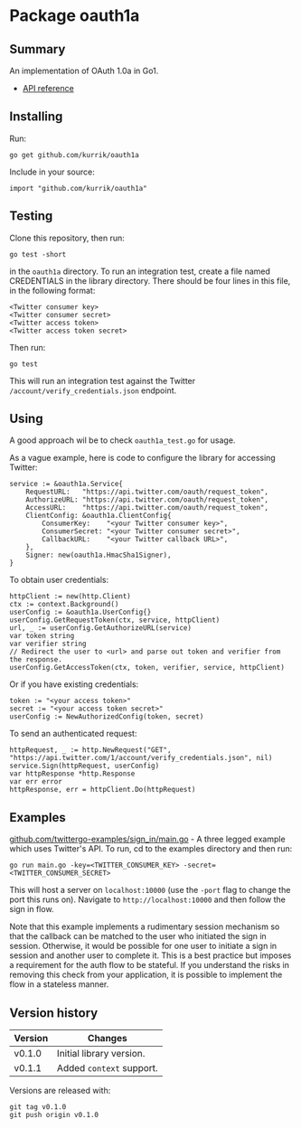 # Package oauth1a
## Summary
An implementation of OAuth 1.0a in Go1.

* [API reference](https://pkg.go.dev/github.com/kurrik/oauth1a)

## Installing
Run:

    go get github.com/kurrik/oauth1a

Include in your source:

    import "github.com/kurrik/oauth1a"

## Testing
Clone this repository, then run:

    go test -short

in the `oauth1a` directory.  To run an integration test, create a file named
CREDENTIALS in the library directory.  There should be four lines in this file,
in the following format:

    <Twitter consumer key>
    <Twitter consumer secret>
    <Twitter access token>
    <Twitter access token secret>

Then run:

    go test

This will run an integration test against the Twitter
`/account/verify_credentials.json` endpoint.

## Using
A good approach wil be to check `oauth1a_test.go` for usage.

As a vague example, here is code to configure the library for accessing Twitter:

    service := &oauth1a.Service{
    	RequestURL:   "https://api.twitter.com/oauth/request_token",
    	AuthorizeURL: "https://api.twitter.com/oauth/request_token",
    	AccessURL:    "https://api.twitter.com/oauth/request_token",
    	ClientConfig: &oauth1a.ClientConfig{
    		ConsumerKey:    "<your Twitter consumer key>",
    		ConsumerSecret: "<your Twitter consumer secret>",
    		CallbackURL:    "<your Twitter callback URL>",
    	},
    	Signer: new(oauth1a.HmacSha1Signer),
    }

To obtain user credentials:

    httpClient := new(http.Client)
    ctx := context.Background()
    userConfig := &oauth1a.UserConfig{}
    userConfig.GetRequestToken(ctx, service, httpClient)
    url, _ := userConfig.GetAuthorizeURL(service)
    var token string
    var verifier string
    // Redirect the user to <url> and parse out token and verifier from the response.
    userConfig.GetAccessToken(ctx, token, verifier, service, httpClient)

Or if you have existing credentials:

    token := "<your access token>"
    secret := "<your access token secret>"
    userConfig := NewAuthorizedConfig(token, secret)

To send an authenticated request:

    httpRequest, _ := http.NewRequest("GET", "https://api.twitter.com/1/account/verify_credentials.json", nil)
    service.Sign(httpRequest, userConfig)
    var httpResponse *http.Response
    var err error
    httpResponse, err = httpClient.Do(httpRequest)


## Examples

[github.com/twittergo-examples/sign_in/main.go](https://github.com/kurrik/twittergo-examples/blob/master/sign_in/main.go) - A three legged example which uses Twitter's API.
To run, cd to the examples directory and then run:

    go run main.go -key=<TWITTER_CONSUMER_KEY> -secret=<TWITTER_CONSUMER_SECRET>

This will host a server on `localhost:10000` (use the `-port` flag to change the
port this runs on).  Navigate to `http://localhost:10000` and then follow the
sign in flow.

Note that this example implements a rudimentary session mechanism so that the
callback can be matched to the user who initiated the sign in session.  Otherwise,
it would be possible for one user to initiate a sign in session and another user
to complete it.  This is a best practice but imposes a requirement for the
auth flow to be stateful.  If you understand the risks in removing this check
from your application, it is possible to implement the flow in a stateless
manner.

## Version history
| Version | Changes |
|-|-|
| v0.1.0 | Initial library version. |
| v0.1.1 | Added `context` support. |

Versions are released with:
```
git tag v0.1.0
git push origin v0.1.0
```
